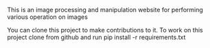This is an image processing and manipulation website for performing various operation on images 

You can clone this project to make contributions to it.
To work on this project clone from github and run 
pip install -r requirements.txt
